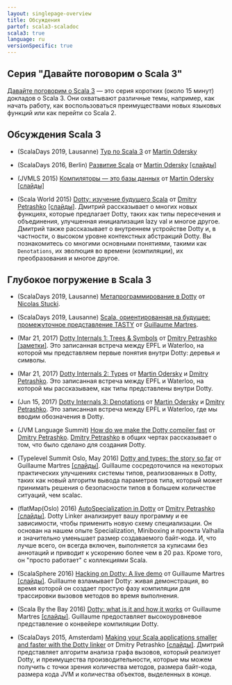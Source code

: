 ```yaml
---
layout: singlepage-overview
title: Обсуждения
partof: scala3-scaladoc
scala3: true
language: ru
versionSpecific: true
---
```


Серия "Давайте поговорим о Scala 3"
-------------------------------

[Давайте поговорим о Scala 3](https://www.youtube.com/playlist?list=PLTx-VKTe8yLxYQfX_eGHCxaTuWvvG28Ml) — это серия 
коротких (около 15 минут) докладов о Scala 3. Они охватывают различные темы, например, как начать работу, 
как воспользоваться преимуществами новых языковых функций или как перейти со Scala 2.

Обсуждения Scala 3
----------------
- (ScalaDays 2019, Lausanne) [Тур по Scala 3](https://www.youtube.com/watch?v=_Rnrx2lo9cw) от [Martin Odersky](http://twitter.com/odersky)

- (ScalaDays 2016, Berlin) [Развитие Scala](https://www.youtube.com/watch?v=GHzWqJKFCk4) от [Martin Odersky](http://twitter.com/odersky) [\[слайды\]](http://www.slideshare.net/Odersky/scala-days-nyc-2016)

- (JVMLS 2015) [Компиляторы — это базы данных](https://www.youtube.com/watch?v=WxyyJyB_Ssc) от [Martin Odersky](http://twitter.com/odersky) [\[слайды\]](http://www.slideshare.net/Odersky/compilers-are-databases)

- (Scala World 2015) [Dotty: изучение будущего Scala](https://www.youtube.com/watch?v=aftdOFuVU1o) от [Dmitry Petrashko](http://twitter.com/darkdimius) [\[слайды\]](https://d-d.me/scalaworld2015/#/).
  Дмитрий рассказывает о многих новых функциях, которые предлагает Dotty, таких как типы пересечения и объединения, 
  улучшенная инициализация lazy val и многое другое. Дмитрий также рассказывает о внутреннем устройстве Dotty 
  и, в частности, о высоком уровне контекстных абстракций Dotty. 
  Вы познакомитесь со многими основными понятиями, такими как `Denotations`, их эволюция во времени (компиляции), 
  их преобразования и многое другое.

Глубокое погружение в Scala 3
----------------------
- (ScalaDays 2019, Lausanne) [Метапрограммирование в Dotty](https://www.youtube.com/watch?v=ZfDS_gJyPTc) от [Nicolas Stucki](https://github.com/nicolasstucki).

- (ScalaDays 2019, Lausanne) [Scala, ориентированная на будущее: промежуточное представление TASTY](https://www.youtube.com/watch?v=zQFjC3zLYwo) от [Guillaume Martres](http://guillaume.martres.me/).

- (Mar 21, 2017) [Dotty Internals 1: Trees & Symbols](https://www.youtube.com/watch?v=yYd-zuDd3S8) от [Dmitry Petrashko](http://twitter.com/darkdimius) [\[заметки\]](https://dotty.epfl.ch/docs/internals/dotty-internals-1-notes.html).
  Это записанная встреча между EPFL и Waterloo, на которой мы представляем первые понятия внутри Dotty: деревья и символы.

- (Mar 21, 2017) [Dotty Internals 2: Types](https://www.youtube.com/watch?v=3gmLIYlGbKc) от [Martin Odersky](http://twitter.com/odersky) и [Dmitry Petrashko](http://twitter.com/darkdimius).
  Это записанная встреча между EPFL и Waterloo, на которой мы рассказываем, как типы представлены внутри Dotty.

- (Jun 15, 2017) [Dotty Internals 3: Denotations](https://youtu.be/9iPA7zMRGKY) от [Martin Odersky](http://twitter.com/odersky) и [Dmitry Petrashko](http://twitter.com/darkdimius).
  Это записанная встреча между EPFL и Waterloo, где мы вводим обозначения в Dotty.

- (JVM Language Summit) [How do we make the Dotty compiler fast](https://www.youtube.com/watch?v=9xYoSwnSPz0) от [Dmitry Petrashko](http://twitter.com/darkdimius).
  [Dmitry Petrashko](http://twitter.com/darkdimius) в общих чертах рассказывает о том, что было сделано для создания Dotty.

- (Typelevel Summit Oslo, May 2016) [Dotty and types: the story so far](https://www.youtube.com/watch?v=YIQjfCKDR5A) от
  Guillaume Martres [\[слайды\]](http://guillaume.martres.me/talks/typelevel-summit-oslo/).
  Guillaume сосредоточился на некоторых практических улучшениях системы типов, реализованных в Dotty, 
  таких как новый алгоритм вывода параметров типа, 
  который может принимать решения о безопасности типов в большем количестве ситуаций, чем scalac.

- (flatMap(Oslo) 2016) [AutoSpecialization in Dotty](https://vimeo.com/165928176) от [Dmitry Petrashko](http://twitter.com/darkdimius) [\[слайды\]](https://d-d.me/talks/flatmap2016/#/).
  Dotty Linker анализирует вашу программу и ее зависимости, чтобы применить новую схему специализации.
  Он основан на нашем опыте Specialization, Miniboxing и проекта Valhalla и значительно уменьшает размер создаваемого байт-кода. 
  И, что лучше всего, он всегда включен, выполняется за кулисами без аннотаций и приводит к ускорению более чем в 20 раз. 
  Кроме того, он "просто работает" с коллекциями Scala.

- (ScalaSphere 2016) [Hacking on Dotty: A live demo](https://www.youtube.com/watch?v=0OOYGeZLHs4) от Guillaume Martres [\[слайды\]](http://guillaume.martres.me/talks/dotty-live-demo/).
  Guillaume взламывает Dotty: живая демонстрация, во время которой он создает простую фазу компиляции 
  для трассировки вызовов методов во время выполнения.

- (Scala By the Bay 2016) [Dotty: what is it and how it works](https://www.youtube.com/watch?v=wCFbYu7xEJA) от Guillaume
  Martres [\[слайды\]](http://guillaume.martres.me/talks/dotty-tutorial/#/). 
  Guillaume предоставляет высокоуровневое представление о конвейере компиляции Dotty.

- (ScalaDays 2015, Amsterdam) [Making your Scala applications smaller and faster with the Dotty linker](https://www.youtube.com/watch?v=xCeI1ArdXM4) от Dmitry Petrashko [\[слайды\]](https://d-d.me/scaladays2015/#/).
  Дмитрий представляет алгоритм анализа графа вызовов, который реализует Dotty, и преимущества производительности, 
  которые мы можем получить с точки зрения количества методов, размера байт-кода, размера кода JVM 
  и количества объектов, выделенных в конце.
